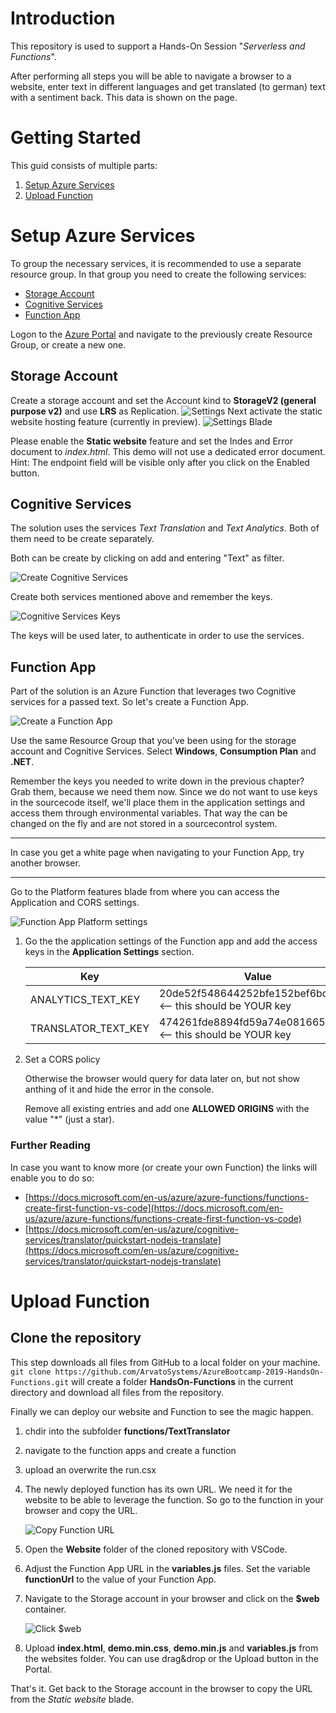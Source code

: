 # Introduction 
This repository is used to support a Hands-On Session "*Serverless and Functions*".

After performing all steps you will be able to navigate a browser to a website, enter text in different languages and get translated (to german) text with a sentiment back. This data is shown on the page.

# Getting Started
This guid consists of multiple parts:
1.	[Setup Azure Services](#Setup-Azure-Services)
2.	[Upload Function](#Upload-Function)

# Setup Azure Services
To group the necessary services, it is recommended to use a separate resource group. In that group you need to create the following services:

- [Storage Account](#Storage-Account)
- [Cognitive Services](#Cognitive-Services)
- [Function App](#Function-App)

Logon to the [Azure Portal](https://portal.azure.com) and navigate to the previously create Resource Group, or create a new one.

## Storage Account
Create a storage account and set the Account kind to **StorageV2 (general purpose v2)** and use **LRS** as Replication. 
![Settings](images/staticWebsite.png "Settings")
Next activate the static website hosting feature (currently in preview).
![Settings Blade](images/storageacc.png "Settings Blade")

Please enable the **Static website** feature and set the Indes and Error document to *index.html*. This demo will not use a dedicated error document. Hint: The endpoint field will be visible only after you click on the Enabled button.

## Cognitive Services
The solution uses the services *Text Translation* and *Text Analytics*. Both of them need to be create separately.

Both can be create by clicking on add and entering "Text" as filter.

![Create Cognitive Services](images/CognitiveServices.png "Create Cognitive Services")

Create both services mentioned above and remember the keys.

![Cognitive Services Keys](images/CognitiveServiceKey.png "Cognitive Services Keys")

The keys will be used later, to authenticate in order to use the services.

## Function App
Part of the solution is an Azure Function that leverages two Cognitive services for a passed text.
So let's create a Function App.

![Create a Function App](images/Function.png "Create a Function App")

Use the same Resource Group that you've been using for the storage account and Cognitive Services. Select **Windows**, **Consumption Plan** and **.NET**. 

Remember the keys you needed to write down in the previous chapter? Grab them, because we need them now.
Since we do not want to use keys in the sourcecode itself, we'll place them in the application settings and access them through environmental variables. That way the can be changed on the fly and are not stored in a sourcecontrol system.

---
In case you get a white page when navigating to your Function App, try another browser.
***

Go to the Platform features blade from where you can access the Application and CORS settings.

![Function App Platform settings](images/functionCors.png "Function App Platform settings")

1. Go the the application settings of the Function app and add the access keys in the **Application Settings** section.

   | Key | Value |
   | --- | ----- |
   | ANALYTICS_TEXT_KEY | 20de52f548644252bfe152bef6bce675 <-- this should be YOUR key |
   | TRANSLATOR_TEXT_KEY | 474261fde8894fd59a74e081665a30b2 <-- this should be YOUR key |

2. Set a CORS policy

   Otherwise the browser would query for data later on, but not show anthing of it and hide the error in the console.

   Remove all existing entries and add one **ALLOWED ORIGINS** with the value "*" (just a star).

### Further Reading ###
In case you want to know more (or create your own Function) the links will enable you to do so: 
- [https://docs.microsoft.com/en-us/azure/azure-functions/functions-create-first-function-vs-code](https://docs.microsoft.com/en-us/azure/azure-functions/functions-create-first-function-vs-code)
- [https://docs.microsoft.com/en-us/azure/cognitive-services/translator/quickstart-nodejs-translate](https://docs.microsoft.com/en-us/azure/cognitive-services/translator/quickstart-nodejs-translate)

# Upload Function

## Clone the repository
This step downloads all files from GitHub to a local folder on your machine. ```git clone https://github.com/ArvatoSystems/AzureBootcamp-2019-HandsOn-Functions.git``` will create a folder **HandsOn-Functions** in the current directory and download all files from the repository.

Finally we can deploy our website and Function to see the magic happen.

1. chdir into the subfolder **functions/TextTranslator**
2. navigate to the function apps and create a function
3. upload an overwrite the run.csx
4. The newly deployed function has its own URL. We need it for the website to be able to leverage the function. So go to the function in your browser and copy the URL.

    ![Copy Function URL](images/FunctionApp-FunctionUrl.png "Copy Function URL")
5. Open the **Website** folder of the cloned repository with VSCode.
6. Adjust the Function App URL in the **variables.js** files. Set the variable **functionUrl** to the value of your Function App.
7. Navigate to the Storage account in your browser and click on the **$web** container.

    ![Click $web](images/StorageAccount-BlobService.png)
8. Upload **index.html**, **demo.min.css**, **demo.min.js** and **variables.js** from the websites folder. You can use drag&drop or the Upload button in the Portal.

That's it. Get back to the Storage account in the browser to copy the URL from the *Static website* blade.
